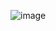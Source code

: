 ![image](https://github.com/nvmarzakov/SoftUni-HTML-and-CSS/assets/114495254/a98d0eea-f045-40b0-8269-369a24955bc8)

